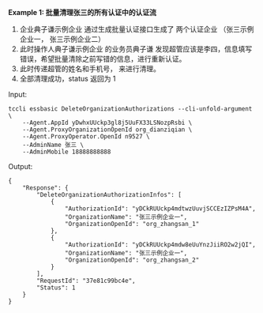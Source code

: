 **Example 1: 批量清理张三的所有认证中的认证流**

1. 企业典子谦示例企业 通过生成批量认证接口生成了 两个认证企业 （张三示例企业一， 张三示例企业二）
2. 此时操作人典子谦示例企业 的业务员典子谦 发现超管应该是李四，信息填写错误，希望批量清除之前写错的信息，进行重新认证。
3. 此时传递超管的姓名和手机号， 来进行清理。
4. 全部清理成功，status 返回为 1

Input: 

```
tccli essbasic DeleteOrganizationAuthorizations --cli-unfold-argument  \
    --Agent.AppId yDwhxUUckp3gl8j5UuFX33LSNozpRsbi \
    --Agent.ProxyOrganizationOpenId org_dianziqian \
    --Agent.ProxyOperator.OpenId n9527 \
    --AdminName 张三 \
    --AdminMobile 18888888888
```

Output: 
```
{
    "Response": {
        "DeleteOrganizationAuthorizationInfos": [
            {
                "AuthorizationId": "yDCkRUUckp4mdtwzUuvjSCCEzIZPsM4A",
                "OrganizationName": "张三示例企业一",
                "OrganizationOpenId": "org_zhangsan_1"
            },
            {
                "AuthorizationId": "yDCkRUUckp4mdw8eUuYnzJiiRO2w2jQI",
                "OrganizationName": "张三示例企业一",
                "OrganizationOpenId": "org_zhangsan_2"
            }
        ],
        "RequestId": "37e81c99bc4e",
        "Status": 1
    }
}
```

